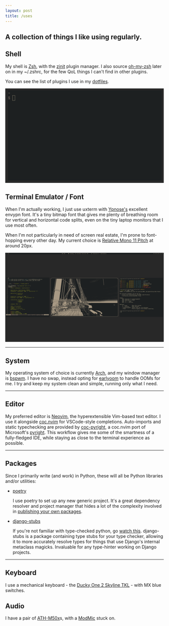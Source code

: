 ```yaml
---
layout: post
title: /uses
---
```

A collection of things I like using regularly.
---

## Shell
My shell is [Zsh](http://zsh.sourceforge.net/), with the [zinit](https://github.com/zdharma/zinit) plugin manager. I also source [oh-my-zsh](https://github.com/ohmyzsh/ohmyzsh) later on in my ~/.zshrc, for the few QoL things I can't find in other plugins.

You can see the list of plugins I use in my [dotfiles](https://github.com/jerbob/dotfiles/blob/master/terminal/zsh/zshrc#L11-L20).

![terminal-1](/assets/terminal_1.gif)

## Terminal Emulator / Font
When I'm actually working, I just use uxterm with [Ypnose's](https://ywstd.fr/p/pj/) excellent envypn font. It's a tiny bitmap font that gives me plenty of breathing room for vertical and horizontal code splits, even on the tiny laptop monitors that I use most often.

When I'm not particularly in need of screen real estate, I'm prone to font-hopping every other day. My current choice is [Relative Mono 11 Pitch](https://www.colophon-foundry.org/typefaces/relative/) at around 20px.

![desktop](/assets/desktop.png)

<hr>

## System
My operating system of choice is currently [Arch](https://www.archlinux.org/), and my window manager is [bspwm](https://github.com/baskerville/bspwm). I have no swap, instead opting for [earlyoom](https://github.com/rfjakob/earlyoom) to handle OOMs for me. I try and keep my system clean and simple, running only what I need.

<hr>

## Editor
My preferred editor is [Neovim](https://neovim.io/), the hyperextensible Vim-based text editor. I use it alongside [coc.nvim](https://github.com/neoclide/coc.nvim) for VSCode-style completions. Auto-imports and static typechecking are provided by [coc-pyright](https://github.com/fannheyward/coc-pyright), a coc.nvim port of Microsoft's [pyright](https://github.com/microsoft/pyright). This workflow gives me some of the smartness of a fully-fledged IDE, while staying as close to the terminal experience as possible.

<hr>

## Packages
Since I primarily write (and work) in Python, these will all be Python libraries and/or utilities:
- [poetry](https://python-poetry.org/)

  I use poetry to set up any new generic project. It's a great dependency resolver and project manager that hides a lot of the complexity involved in [publishing your own packages](https://packaging.python.org/tutorials/packaging-projects/).

- [django-stubs](https://github.com/typeddjango/django-stubs)
  
  If you're not familiar with type-checked python, go [watch this](https://youtu.be/pMgmKJyWKn8). django-stubs is a package containing type stubs for your type checker, allowing it to more accurately resolve types for things that use Django's internal metaclass magicks. Invaluable for any type-hinter working on Django projects.

<hr>

## Keyboard
I use a mechanical keyboard - the [Ducky One 2 Skyline TKL](https://www.duckychannel.com.tw/en/Ducky-One2-Skyline-TKL) - with MX blue switches.

## Audio
I have a pair of [ATH-M50x](https://www.audio-technica.com/en-gb/ath-m50x)s, with a [ModMic](https://antlionaudio.com/products/modmic-uni) stuck on.
